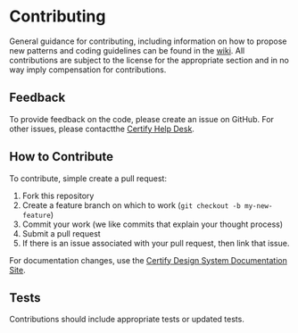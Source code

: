 # Contributing

General guidance for contributing, including information on how to propose new patterns and coding guidelines can be found in the [wiki](https://github.com/USSBA/certify_design_system_gem/wiki). All contributions are subject to the license for the appropriate section and in no way imply compensation for contributions.

## Feedback

To provide feedback on the code, please create an issue on GitHub. 
For other issues, please contactthe [Certify Help Desk](mailto:help@certify.sba.gov).

## How to Contribute

To contribute, simple create a pull request:

1. Fork this repository
2. Create a feature branch on which to work (`git checkout -b my-new-feature`)
3. Commit your work (we like commits that explain your thought process)
4. Submit a pull request
5. If there is an issue associated with your pull request, then link that issue.

For documentation changes, use the [Certify Design System Documentation Site](https://ussba.github.io/certify-design-system-documentation/).

## Tests

Contributions should include appropriate tests or updated tests.

